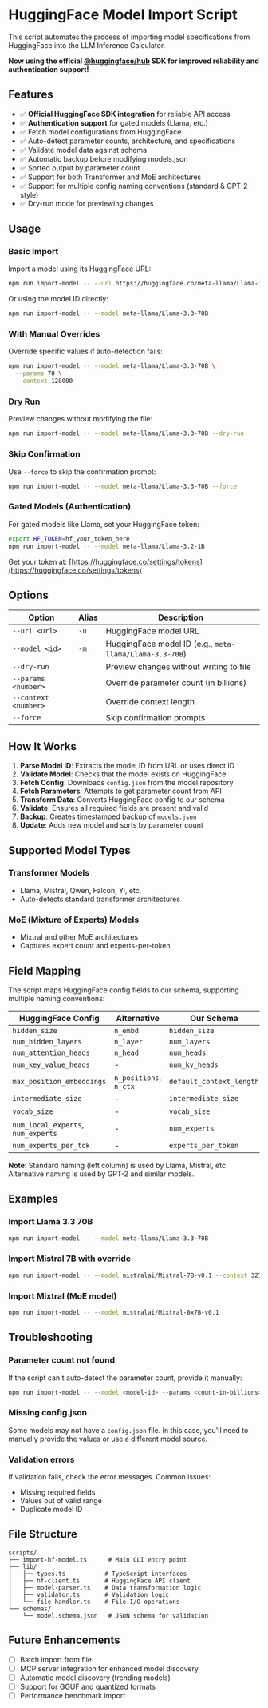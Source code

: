 # HuggingFace Model Import Script

This script automates the process of importing model specifications from HuggingFace into the LLM Inference Calculator.

**Now using the official [@huggingface/hub](https://www.npmjs.com/package/@huggingface/hub) SDK for improved reliability and authentication support!**

## Features

- ✅ **Official HuggingFace SDK integration** for reliable API access
- ✅ **Authentication support** for gated models (Llama, etc.)
- ✅ Fetch model configurations from HuggingFace
- ✅ Auto-detect parameter counts, architecture, and specifications
- ✅ Validate model data against schema
- ✅ Automatic backup before modifying models.json
- ✅ Sorted output by parameter count
- ✅ Support for both Transformer and MoE architectures
- ✅ Support for multiple config naming conventions (standard & GPT-2 style)
- ✅ Dry-run mode for previewing changes

## Usage

### Basic Import

Import a model using its HuggingFace URL:

```bash
npm run import-model -- --url https://huggingface.co/meta-llama/Llama-3.3-70B
```

Or using the model ID directly:

```bash
npm run import-model -- --model meta-llama/Llama-3.3-70B
```

### With Manual Overrides

Override specific values if auto-detection fails:

```bash
npm run import-model -- --model meta-llama/Llama-3.3-70B \
  --params 70 \
  --context 128000
```

### Dry Run

Preview changes without modifying the file:

```bash
npm run import-model -- --model meta-llama/Llama-3.3-70B --dry-run
```

### Skip Confirmation

Use `--force` to skip the confirmation prompt:

```bash
npm run import-model -- --model meta-llama/Llama-3.3-70B --force
```

### Gated Models (Authentication)

For gated models like Llama, set your HuggingFace token:

```bash
export HF_TOKEN=hf_your_token_here
npm run import-model -- --model meta-llama/Llama-3.2-1B
```

Get your token at: [https://huggingface.co/settings/tokens](https://huggingface.co/settings/tokens)

## Options

| Option | Alias | Description |
|--------|-------|-------------|
| `--url <url>` | `-u` | HuggingFace model URL |
| `--model <id>` | `-m` | HuggingFace model ID (e.g., `meta-llama/Llama-3.3-70B`) |
| `--dry-run` | | Preview changes without writing to file |
| `--params <number>` | | Override parameter count (in billions) |
| `--context <number>` | | Override context length |
| `--force` | | Skip confirmation prompts |

## How It Works

1. **Parse Model ID**: Extracts the model ID from URL or uses direct ID
2. **Validate Model**: Checks that the model exists on HuggingFace
3. **Fetch Config**: Downloads `config.json` from the model repository
4. **Fetch Parameters**: Attempts to get parameter count from API
5. **Transform Data**: Converts HuggingFace config to our schema
6. **Validate**: Ensures all required fields are present and valid
7. **Backup**: Creates timestamped backup of `models.json`
8. **Update**: Adds new model and sorts by parameter count

## Supported Model Types

### Transformer Models
- Llama, Mistral, Qwen, Falcon, Yi, etc.
- Auto-detects standard transformer architectures

### MoE (Mixture of Experts) Models
- Mixtral and other MoE architectures
- Captures expert count and experts-per-token

## Field Mapping

The script maps HuggingFace config fields to our schema, supporting multiple naming conventions:

| HuggingFace Config | Alternative | Our Schema |
|-------------------|-------------|------------|
| `hidden_size` | `n_embd` | `hidden_size` |
| `num_hidden_layers` | `n_layer` | `num_layers` |
| `num_attention_heads` | `n_head` | `num_heads` |
| `num_key_value_heads` | - | `num_kv_heads` |
| `max_position_embeddings` | `n_positions`, `n_ctx` | `default_context_length` |
| `intermediate_size` | - | `intermediate_size` |
| `vocab_size` | - | `vocab_size` |
| `num_local_experts`, `num_experts` | - | `num_experts` |
| `num_experts_per_tok` | - | `experts_per_token` |

**Note**: Standard naming (left column) is used by Llama, Mistral, etc. Alternative naming is used by GPT-2 and similar models.

## Examples

### Import Llama 3.3 70B

```bash
npm run import-model -- --model meta-llama/Llama-3.3-70B
```

### Import Mistral 7B with override

```bash
npm run import-model -- --model mistralai/Mistral-7B-v0.1 --context 32768
```

### Import Mixtral (MoE model)

```bash
npm run import-model -- --model mistralai/Mixtral-8x7B-v0.1
```

## Troubleshooting

### Parameter count not found

If the script can't auto-detect the parameter count, provide it manually:

```bash
npm run import-model -- --model <model-id> --params <count-in-billions>
```

### Missing config.json

Some models may not have a `config.json` file. In this case, you'll need to manually provide the values or use a different model source.

### Validation errors

If validation fails, check the error messages. Common issues:
- Missing required fields
- Values out of valid range
- Duplicate model ID

## File Structure

```
scripts/
├── import-hf-model.ts      # Main CLI entry point
├── lib/
│   ├── types.ts           # TypeScript interfaces
│   ├── hf-client.ts       # HuggingFace API client
│   ├── model-parser.ts    # Data transformation logic
│   ├── validator.ts       # Validation logic
│   └── file-handler.ts    # File I/O operations
└── schemas/
    └── model.schema.json   # JSON schema for validation
```

## Future Enhancements

- [ ] Batch import from file
- [ ] MCP server integration for enhanced model discovery
- [ ] Automatic model discovery (trending models)
- [ ] Support for GGUF and quantized formats
- [ ] Performance benchmark import
